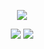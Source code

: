 <p align="center">
  <img src="https://media.giphy.com/media/wwg1suUiTbCY8H8vIA/giphy-downsized-large.gif">
</p>

<p align="center">
  <a href="https://twitter.com/0xs1k1nt1/"><img src="https://img.shields.io/twitter/follow/0xs1k1nt1?color=ff0000&label=%400xs1k1nt1&logo=twitter&logoColor=&style=for-the-badge"></a>
  <a href="https://github.com/beratgisler"><img src="https://img.shields.io/github/followers/beratgisler?color=ff0000&logoColor=ffffff&logo=github&style=for-the-badge"></a>
</p>
